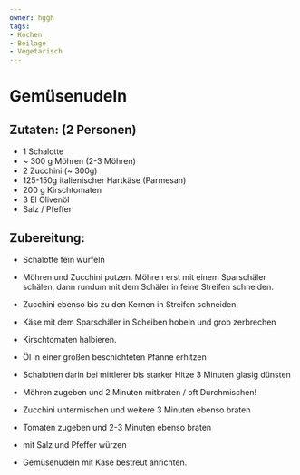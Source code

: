 ```yaml
---
owner: hggh
tags:
- Kochen
- Beilage
- Vegetarisch
---
```

Gemüsenudeln
==================================

Zutaten: (2 Personen)
---------------
 * 1 Schalotte
 * ~ 300 g Möhren (2-3 Möhren)
 * 2 Zucchini (~ 300g)
 * 125-150g italienischer Hartkäse (Parmesan)
 * 200 g Kirschtomaten
 * 3 El Olivenöl
 * Salz / Pfeffer
 


Zubereitung:
--------------

 - Schalotte fein würfeln
 - Möhren und Zucchini putzen. Möhren erst mit einem Sparschäler schälen, dann rundum mit dem Schäler in feine Streifen schneiden. 
 - Zucchini ebenso bis zu den Kernen in Streifen schneiden.
 - Käse mit dem Sparschäler in Scheiben hobeln und grob zerbrechen
 - Kirschtomaten halbieren.

 - Öl in einer großen beschichteten Pfanne erhitzen
 - Schalotten darin bei mittlerer bis starker Hitze 3 Minuten glasig dünsten
 - Möhren zugeben und 2 Minuten mitbraten / oft Durchmischen!
 - Zucchini untermischen und weitere 3 Minuten ebenso braten
 - Tomaten zugeben und 2-3 Minuten ebenso braten
 - mit Salz und Pfeffer würzen


 - Gemüsenudeln mit Käse bestreut anrichten.
